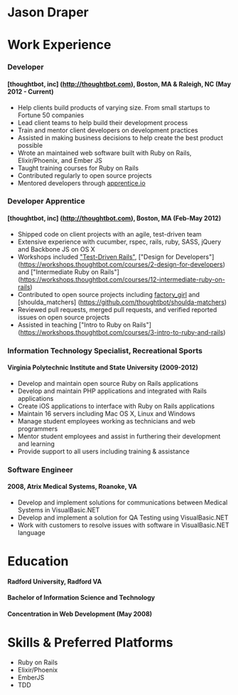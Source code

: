 # Jason Draper

# Work Experience
### Developer
#### [thoughtbot, inc] (http://thoughtbot.com), Boston, MA & Raleigh, NC (May 2012 - Current)
* Help clients build products of varying size. From small startups to Fortune 50
  companies
* Lead client teams to help build their development process
* Train and mentor client developers on development practices
* Assisted in making business decisions to help create the best product
  possible
* Wrote an maintained web software built with Ruby on Rails, Elixir/Phoenix,
  and Ember JS
* Taught training courses for Ruby on Rails
* Contributed regularly to open source projects
* Mentored developers through [apprentice.io](http://apprentice.io/)

### Developer Apprentice
#### [thoughtbot, inc] (http://thoughtbot.com), Boston, MA (Feb-May 2012)
* Shipped code on client projects with an agile, test-driven team
* Extensive experience with cucumber, rspec, rails, ruby, SASS, jQuery and Backbone JS on OS X
* Workshops included ["Test-Driven Rails"](https://workshops.thoughtbot.com/courses/1-intro-to-test-driven-rails), ["Design for Developers"] (https://workshops.thoughtbot.com/courses/2-design-for-developers) and ["Intermediate Ruby on Rails"] (https://workshops.thoughtbot.com/courses/12-intermediate-ruby-on-rails)
* Contributed to open source projects including [factory_girl](https://github.com/thoughtbot/factory_girl) and [shoulda_matchers] (https://github.com/thoughtbot/shoulda-matchers)
* Reviewed pull requests, merged pull requests, and verified reported issues on open source projects
* Assisted in teaching ["Intro to Ruby on Rails"] (https://workshops.thoughtbot.com/courses/3-intro-to-ruby-and-rails)

### Information Technology Specialist, Recreational Sports
#### Virginia Polytechnic Institute and State University (2009-2012)
* Develop and maintain open source Ruby on Rails applications
* Develop and maintain PHP applications and integrated with Rails applications
* Create iOS applications to interface with Ruby on Rails applications
* Maintain 16 servers including Mac OS X, Linux and Windows
* Manage student employees working as technicians and web programmers
* Mentor student employees and assist in furthering their development and learning
* Provide support to all users including training & assistance

### Software Engineer
#### 2008, Atrix Medical Systems, Roanoke, VA
* Develop and implement solutions for communications between Medical Systems in VisualBasic.NET
* Develop and implement a solution for QA Testing using VisualBasic.NET
* Work with customers to resolve issues with software in VisualBasic.NET language

# Education
#### Radford University, Radford VA
#### Bachelor of Information Science and Technology
#### Concentration in Web Development (May 2008)

# Skills & Preferred Platforms
* Ruby on Rails
* Elixir/Phoenix
* EmberJS
* TDD

